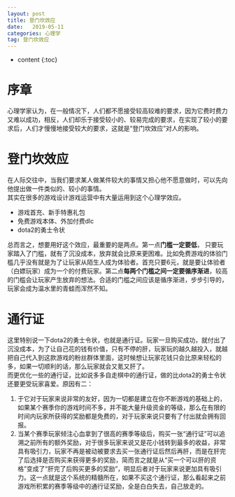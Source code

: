 ```yaml
---
layout: post
title: 登门坎效应
date:   2019-05-11
categories: 心理学
tag: 登门坎效应
---
```


* content
{:toc}


序章			
====================================
心理学家认为，在一般情况下，人们都不愿接受较高较难的要求，因为它费时费力又难以成功，相反，人们却乐于接受较小的、较易完成的要求，在实现了较小的要求后，人们才慢慢地接受较大的要求，这就是“登门坎效应”对人的影响。      

# 登门坎效应      
在人际交往中，当我们要求某人做某件较大的事情又担心他不愿意做时，可以先向他提出做一件类似的、较小的事情。  
其实在很多的游戏设计游戏运营中有大量运用到这个心理学效应。  

 - 游戏首充、新手特惠礼包  
 - 免费游戏本体、外加付费dlc  
 - dota2的勇士令状  
   
总而言之，想要用好这个效应，最重要的是两点。第一点**门槛一定要低**， 只要玩家踏入了门槛，就有了沉没成本，放弃就会比原来更困难。比如免费游戏的体验门槛几乎没有就是为了让玩家从陌生人成为体验者。首充只要6元，就是要让体验者（白嫖玩家）成为一个的付费玩家。第二点**每两个门槛之间一定要循序渐进**，较高的门槛会让玩家产生放弃的想法。合适的门槛之间应该是循序渐进，步步引导的，玩家会成为温水里的青蛙而浑然不知。  
  
# 通行证
这里特别说一下dota2的勇士令状，也就是通行证。玩家一旦购买成功，就付出了沉没成本，为了让自己花的钱有价值，只有不停的肝，玩家玩的越久越投入，就越把自己代入到这款游戏的粉丝群体里面，这时候想让玩家花钱只会比原来轻松的多，如果一切顺利的话，那么玩家就会又氪又肝了。  
而更优化一些的通行证，比如说多多自走棋中的通行证，做的比dota2的勇士令状还要更受玩家喜爱。原因有二：  

 1. 于它对于玩家来说非常的友好，因为一切都是建立在你不断游戏的基础上的，如果某个赛季你的游戏时间不多，并不能大量升级资金的等级，那么在有限的时间内玩家所获得的奖励都是免费的，对于玩家来说只要有了付出就会拥有回报。  
 2. 当某个赛季玩家倾注心血拿到了很高的赛季等级后，购买一张“通行证”可以追溯之前所有的额外奖励，对于很多玩家来说又是花小钱转到最多的收益，非常具有吸引力，玩家不再是被动被要求去买一张通行证后然后再肝，而是在肝完了后选择是否购买来获得更多的奖励，简而言之就是从“买一个可以肝的资格”变成了“肝完了后购买更多的奖励”，明显后者对于玩家来说更加具有吸引力。这一点就是这个系统的精髓所在，如果不买这个通行证，那么看起来之前游戏所积累的赛季等级中的通行证奖励，全是白白失去，自己放走的。